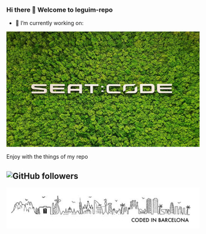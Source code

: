 ### Hi there 👋 Welcome to leguim-repo

- 🔭 I’m currently working on:
<img src="https://raw.githubusercontent.com/leguim-repo/leguim-repo/develop/img/seatcodebrocoli.jpg" width="512px"/>

Enjoy with the things of my repo

![GitHub followers](https://img.shields.io/github/followers/leguim-repo?style=social)
---
<img src="https://raw.githubusercontent.com/leguim-repo/leguim-repo/develop/img/codedinbcn.png" width="512px"/>

<!--
Pit i Collons
**leguim-repo/leguim-repo** is a ✨ _special_ ✨ repository because its `README.md` (this file) appears on your GitHub profile.

Here are some ideas to get you started:

- 🔭 I’m currently working on ...
- 🌱 I’m currently learning ...
- 👯 I’m looking to collaborate on ...
- 🤔 I’m looking for help with ...
- 💬 Ask me about ...
- 📫 How to reach me: ...
- 😄 Pronouns: ...
- ⚡ Fun fact: ...
-->
